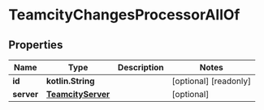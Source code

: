 
# TeamcityChangesProcessorAllOf

## Properties
Name | Type | Description | Notes
------------ | ------------- | ------------- | -------------
**id** | **kotlin.String** |  |  [optional] [readonly]
**server** | [**TeamcityServer**](TeamcityServer.md) |  |  [optional]



